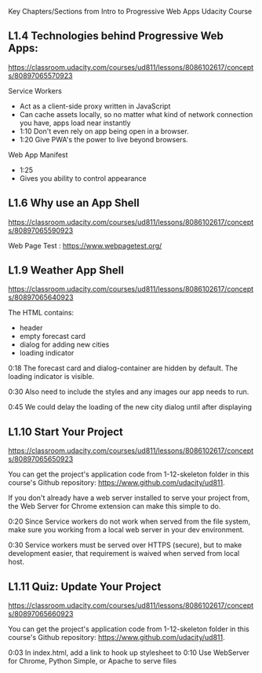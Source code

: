 
Key Chapters/Sections from Intro to Progressive Web Apps Udacity Course

## L1.4 Technologies behind Progressive Web Apps:

https://classroom.udacity.com/courses/ud811/lessons/8086102617/concepts/80897065570923

Service Workers
- Act as a client-side proxy written in JavaScript
- Can cache assets locally, so no matter what kind of network connection you have, apps load near instantly
- 1:10 Don't even rely on app being open in a browser.
- 1:20 Give PWA's the power to live beyond browsers.


Web App Manifest
- 1:25
- Gives you ability to control appearance

## L1.6 Why use an App Shell

https://classroom.udacity.com/courses/ud811/lessons/8086102617/concepts/80897065590923

Web Page Test : https://www.webpagetest.org/

## L1.9 Weather App Shell

https://classroom.udacity.com/courses/ud811/lessons/8086102617/concepts/80897065640923

The HTML contains:
- header
- empty forecast card
- dialog for adding new cities
- loading indicator

0:18 The forecast card and dialog-container are hidden by default.
The loading indicator is visible.

0:30 Also need to include the styles and any images our app needs to run.

0:45 We could delay the loading of the new city dialog until after displaying 

## L1.10 Start Your Project

https://classroom.udacity.com/courses/ud811/lessons/8086102617/concepts/80897065650923

You can get the project's application code from 1-12-skeleton folder in this course's Github repository: https://www.github.com/udacity/ud811.

If you don't already have a web server installed to serve your project from, the Web Server for Chrome extension can make this simple to do.

0:20 Since Service workers do not work when served from the file system, make sure you working from a local web server in your dev environment.

0:30 Service workers must be served over HTTPS (secure), but to make development easier, that requirement is waived when served from local host.  


## L1.11 Quiz: Update Your Project

https://classroom.udacity.com/courses/ud811/lessons/8086102617/concepts/80897065660923

You can get the project's application code from 1-12-skeleton folder in this course's Github repository: https://www.github.com/udacity/ud811.

0:03 In index.html, add a link to hook up stylesheet to 
0:10 Use WebServer for Chrome, Python Simple, or Apache to serve files


